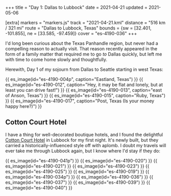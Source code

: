 +++
title = "Day 1: Dallas to Lubbock"
date = 2021-04-21
updated = 2021-05-06

[extra]
markers = "markers.js"
track = "2021-04-21.kml"
distance = "516 km / 321 mi"
route = "Dallas to Lubbock, Texas"
bounds = {sw = [32.401, -101.855], ne = [33.585, -97.459]}
cover = "es-4190-036"
+++

I'd long been curious about the Texas Panhandle region, but never had a compelling reason to actually visit. That reason recently appeared in the form of a family matter that required me to go _to_ Dallas quickly, but left me with time to come home slowly and thoughtfully.

Herewith, Day 1 of my sojourn from Dallas to Seattle starting in west Texas:

<!-- more -->

{{ es_image(id="es-4190-004p", caption="Eastland, Texas") }}
{{ es_image(id="es-4190-012", caption="Hey, it may be flat and lonely, but at least you can drive fast!") }}
{{ es_image(id="es-4190-013", caption="east of Anson, Texas") }}
{{ es_image(id="es-4190-015", caption="Ruby, Texas") }}
{{ es_image(id="es-4190-017", caption="Post, Texas (Is your money happy here?)") }}

## Cotton Court Hotel

I have a thing for well-decorated boutique hotels, and I found the delightful [Cotton Court Hotel](https://www.cottoncourthotel.com) in Lubbock for my first night. It's newly built, but they carried a historically-influenced style off with aplomb. I doubt my travels will ever take me through Lubbock again, but I know where I'd stay if they do:

{{ es_image(id="es-4190-041p") }}
{{ es_image(id="es-4190-020") }}
{{ es_image(id="es-4190-021") }}
{{ es_image(id="es-4190-023") }}
{{ es_image(id="es-4190-025") }}
{{ es_image(id="es-4190-019") }}
{{ es_image(id="es-4190-034p") }}
{{ es_image(id="es-4190-036") }}
{{ es_image(id="es-4190-037") }}
{{ es_image(id="es-4190-039") }}
{{ es_image(id="es-4190-040") }}
